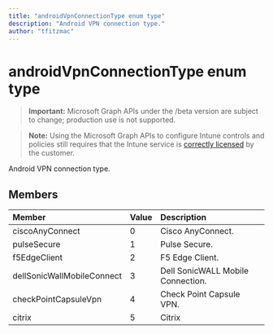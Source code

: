 ```yaml
---
title: "androidVpnConnectionType enum type"
description: "Android VPN connection type."
author: "tfitzmac"
---
```


# androidVpnConnectionType enum type

> **Important:** Microsoft Graph APIs under the /beta version are subject to change; production use is not supported.

> **Note:** Using the Microsoft Graph APIs to configure Intune controls and policies still requires that the Intune service is [correctly licensed](https://go.microsoft.com/fwlink/?linkid=839381) by the customer.

Android VPN connection type.

## Members
|Member|Value|Description|
|:---|:---|:---|
|ciscoAnyConnect|0|Cisco AnyConnect.|
|pulseSecure|1|Pulse Secure.|
|f5EdgeClient|2|F5 Edge Client.|
|dellSonicWallMobileConnect|3|Dell SonicWALL Mobile Connection.|
|checkPointCapsuleVpn|4|Check Point Capsule VPN.|
|citrix|5|Citrix|



